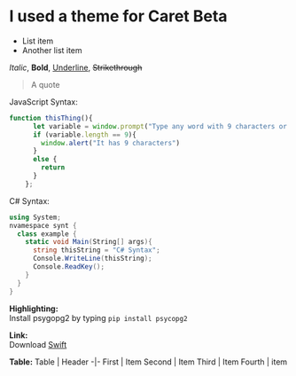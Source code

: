 # I used a theme for Caret Beta
- List item
- Another list item

*Italic*, **Bold**, <u>Underline</u>, ~~Strikethrough~~

> A quote
  


JavaScript Syntax:
```javascript
function thisThing(){
      let variable = window.prompt("Type any word with 9 characters or you can type any word.");      
      if (variable.length == 9){
        window.alert("It has 9 characters")
      }
      else {
        return
      }
    };
```
C# Syntax:
```csharp
using System;
nvamespace synt {
  class example {
    static void Main(String[] args){
      string thisString = "C# Syntax";
      Console.WriteLine(thisString);
      Console.ReadKey();
    }
  }
}
```
**Highlighting:** <br>
Install psygopg2 by typing <code>pip install psycopg2 </code>

**Link:** <br>
Download [Swift](https://www.swift.org/download/)

**Table:**
Table | Header
-|-
First | Item
Second  | Item
Third | Item
Fourth | item